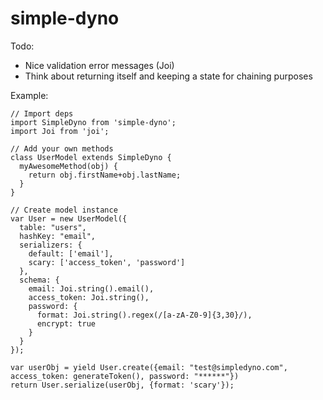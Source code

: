 # simple-dyno

Todo:
- Nice validation error messages (Joi)
- Think about returning itself and keeping a state for chaining purposes

Example:
```
// Import deps
import SimpleDyno from 'simple-dyno';
import Joi from 'joi';

// Add your own methods
class UserModel extends SimpleDyno {
  myAwesomeMethod(obj) {
    return obj.firstName+obj.lastName;
  }
}

// Create model instance
var User = new UserModel({
  table: "users",
  hashKey: "email",
  serializers: {
    default: ['email'],
    scary: ['access_token', 'password']
  },
  schema: {
    email: Joi.string().email(),
    access_token: Joi.string(),
    password: {
      format: Joi.string().regex(/[a-zA-Z0-9]{3,30}/),
      encrypt: true
    }
  }
});

var userObj = yield User.create({email: "test@simpledyno.com", access_token: generateToken(), password: "******"})
return User.serialize(userObj, {format: 'scary'});
```